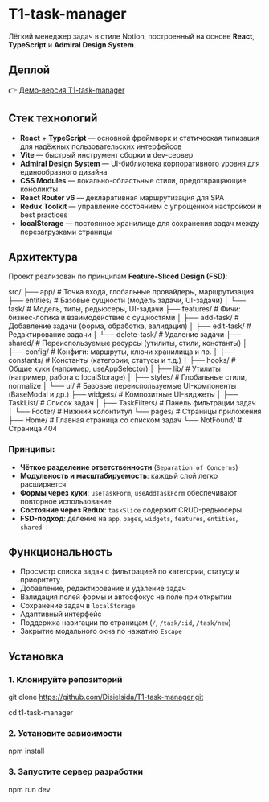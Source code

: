 # T1-task-manager

Лёгкий менеджер задач в стиле Notion, построенный на основе **React**, **TypeScript** и **Admiral Design System**.

## Деплой

👉 [Демо-версия T1-task-manager](https://t1-task-manager.onrender.com/)

## Стек технологий

- **React** + **TypeScript** — основной фреймворк и статическая типизация для надёжных пользовательских интерфейсов  
- **Vite** — быстрый инструмент сборки и dev-сервер  
- **Admiral Design System** — UI-библиотека корпоративного уровня для единообразного дизайна  
- **CSS Modules** — локально-областьные стили, предотвращающие конфликты  
- **React Router v6** — декларативная маршрутизация для SPA  
- **Redux Toolkit** — управление состоянием с упрощённой настройкой и best practices  
- **localStorage** — постоянное хранилище для сохранения задач между перезагрузками страницы  

## Архитектура

Проект реализован по принципам **Feature-Sliced Design (FSD)**:

src/
├── app/                # Точка входа, глобальные провайдеры, маршрутизация
├── entities/           # Базовые сущности (модель задачи, UI-задачи)
│   └── task/           # Модель, типы, редьюсеры, UI-задачи
├── features/           # Фичи: бизнес-логика и взаимодействие с сущностями
│   ├── add-task/       # Добавление задачи (форма, обработка, валидация)
│   ├── edit-task/      # Редактирование задачи
│   └── delete-task/    # Удаление задачи
├── shared/             # Переиспользуемые ресурсы (утилиты, стили, константы)
│   ├── config/         # Конфиги: маршруты, ключи хранилища и пр.
│   ├── constants/      # Константы (категории, статусы и т.д.)
│   ├── hooks/          # Общие хуки (например, useAppSelector)
│   ├── lib/            # Утилиты (например, работа с localStorage)
│   ├── styles/         # Глобальные стили, normalize
│   └── ui/             # Базовые переиспользуемые UI-компоненты (BaseModal и др.)
├── widgets/            # Композитные UI-виджеты
│   ├── TaskList/       # Список задач
│   ├── TaskFilters/    # Панель фильтрации задач
│   └── Footer/         # Нижний колонтитул
└── pages/              # Страницы приложения
    ├── Home/           # Главная страница со списком задач
    └── NotFound/       # Страница 404


### Принципы:

- **Чёткое разделение ответственности** (`Separation of Concerns`)
- **Модульность и масштабируемость**: каждый слой легко расширяется
- **Формы через хуки**: `useTaskForm`, `useAddTaskForm` обеспечивают повторное использование
- **Состояние через Redux**: `taskSlice` содержит CRUD-редьюсеры
- **FSD-подход**: деление на `app`, `pages`, `widgets`, `features`, `entities`, `shared`

## Функциональность

- Просмотр списка задач с фильтрацией по категории, статусу и приоритету
- Добавление, редактирование и удаление задач
- Валидация полей формы и автосфокус на поле при открытии
- Сохранение задач в `localStorage`
- Адаптивный интерфейс
- Поддержка навигации по страницам (`/`, `/task/:id`, `/task/new`)
- Закрытие модального окна по нажатию `Escape`


## Установка

### 1. Клонируйте репозиторий
git clone https://github.com/Disielsida/T1-task-manager.git

cd t1-task-manager

### 2. Установите зависимости
npm install

### 3. Запустите сервер разработки
npm run dev



